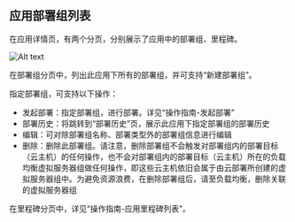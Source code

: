 ## 应用部署组列表

在应用详情页，有两个分页，分别展示了应用中的部署组、里程碑。

![Alt text](https://github.com/jdcloudcom/cn/blob/edit/image/CodeDeploy/Ch/Oper-3%EF%BC%88Ch%EF%BC%89.png)


在部署组分页中，列出此应用下所有的部署组，并可支持“新建部署组”。

指定部署组，可支持以下操作：

- 发起部署：指定部署组，进行部署。详见“操作指南-发起部署”
- 部署历史：将跳转到“部署历史”页，展示此应用下指定部署组的部署历史
- 编辑：可对除部署组名称、部署类型外的部署组信息进行编辑
- 删除：删除此部署组。请注意，删除部署组不会触发对部署组内的部署目标（云主机）的任何操作，也不会对部署组内的部署目标（云主机）所在的负载均衡虚拟服务器组做任何操作，即这些云主机依旧会属于由云部署所创建的虚拟服务器组中。为避免资源浪费，在删除部署组后，请至负载均衡，删除关联的虚拟服务器组

在里程碑分页中，详见“操作指南-应用里程碑列表”。
